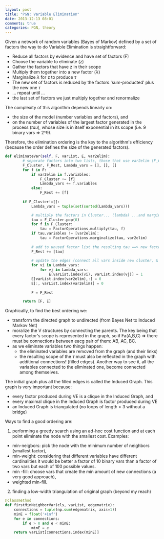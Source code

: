 ```yaml
---
layout: post
title: "PGN: Variable Elimination"
date: 2013-12-13 08:01
comments: true
categories: PGN, theory
---
```


Given a network of random variables (Bayes of Markov) defined by a set of factors the way to do Variable Elimination is straightforward:

- Reduce all factors by evidence and have set of factors (F)
- Choose the variable to eliminate (z)
- Gather the factors that have z in their scope 
- Multiply them together into a new factor ($\lambda$)
- Marginalize $\lambda$ for z to produce $\tau$
- The new set of factors is reduced by the factors 'sum-producted' plus the new one $\tau$
- ... repeat until ...
- the last set of factors we just multiply together and renormalize

The complexity of this algorithm depends linearly on:

- the size of the model (number variables and factors), and 
- on the number of variables of the largest factor generated in the process ($tau$), whose size is in itself exponential in its scope (i.e. 9 binary vars => 2^9).

Therefore, the elimination ordering is the key to the algorithm's efficiency (because the order defines the size of the generated factors).

```python variable elimination single pass
def eliminateVar(self, F, varList, E, var2elim):
        # separate factors into two lists, those that use var2elim (F_Cluster) and the rest (F_Rest)
        F_Cluster, F_Rest, Lambda_vars = [], [], []
        for f in F:
            if var2elim in f.variables:
                F_Cluster += [f]
                Lambda_vars += f.variables
            else:
                F_Rest += [f]
        
        if F_Cluster!=[]:
            Lambda_vars = tuple(set(sorted(Lambda_vars)))

            # multiply the factors in Cluster... (lambda) ...and marginalize by var2elim (tau)
            tau = F_Cluster.pop(0)
            for f in F_Cluster:
                tau = FactorOperations.multiply(tau, f)
            if tau.variables != [var2elim]:
                tau = FactorOperations.marginalize(tau, var2elim)
            
            # add to unused factor list the resulting tau ==> new factor list with var eliminated
            F_Rest += [tau]
            
            # update the edges (connect all vars inside new cluster, & disconnect the eliminated variable)
            for vi in Lambda_vars:
                for vj in Lambda_vars:
                    E[varList.index(vi), varList.index(vj)] = 1
            E[varList.index(var2elim),:] = 0
            E[:, varList.index(var2elim)] = 0
            
            F = F_Rest

        return [F, E]
```

Graphically, to find the best ordering we:

- transform the directed graph to undirected (from Bayes Net to Induced Markov Net)
- moralize the V structures by connecting the parents. The key being that every factor's scope is represented in the graph, so if Fa(A,B,C) => there must be connections between eacg pair of them: AB, AC, BC.
- as we eliminate variables two things happen:
	- the eliminated variables are removed from the graph (and their links)
	- the resulting scope of the $\tau$ must also be reflected in the graph with additional connections! (filled edges). Another way to see it, all the variables connected to the eliminated one, become connected among themselves.

The initial graph plus all the filled edges is called the Induced Graph. This graph is very important because:

- every factor produced during VE is a clique in the Induced Graph, and
- every maximal clique in the Induced Graph is factor produced during VE
- an Induced Graph is triangulated (no loops of length > 3 without a bridge)

Ways to find a good ordering are:


1. performing a greedy search using an ad-hoc cost function and at each point eliminate the node with the smallest cost. Examples: 
- min-neigbors: pick the node with the minimum number of neighbors (smallest factor), 
- min-weight: considering that different variables have different cardinalities it would be better a factor of 10 binary vars than a factor of two vars but each of 100 possible values.
- min -fill: choose vars that create the min amount of new connections (a very good approach),
- weighted min-fill.
2. finding a low-width triangulation of original graph (beyond my reach)

```python min neighbors variable selection
@classmethod
def firstMinNeighborVar(cls, varList, edgematrix):
    connections = tuple(np.sum(edgematrix, axis=1))
    minE = float('+inf')
    for e in connections:
        if e > 0 and e < minE:
            minE = e
    return varList[connections.index(minE)]
```


